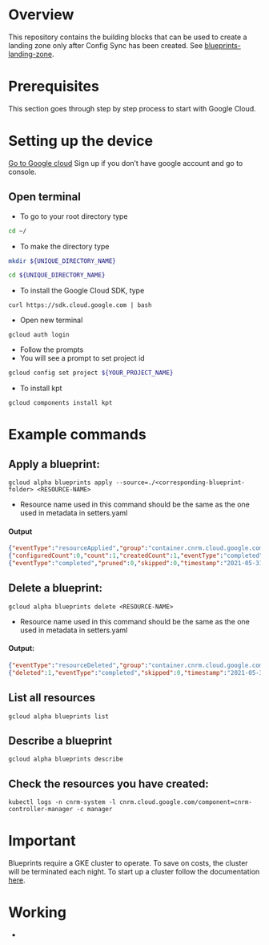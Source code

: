 # Overview

This repository contains the building blocks that can be used to create a landing zone only after Config Sync has been created. See [blueprints-landing-zone](https://gitlab.mantelgroup.com.au/kasna/kix/blueprints-landing-zone).

# Prerequisites

This section goes through step by step process to start with Google Cloud.

# Setting up the device

[Go to Google cloud](https://cloud.google.com)
Sign up if you don’t have google account and go to console.

## Open terminal

* To go to your root directory type 
```sh
cd ~/
```
* To make the directory type 
```bash
mkdir ${UNIQUE_DIRECTORY_NAME}
```
```bash
cd ${UNIQUE_DIRECTORY_NAME}
```
* To install the Google Cloud SDK, type
```
curl https://sdk.cloud.google.com | bash
```
* Open new terminal

```
gcloud auth login
```
* Follow the prompts
* You will see a prompt to set project id
```bash
gcloud config set project ${YOUR_PROJECT_NAME}
```
* To install kpt
```
gcloud components install kpt
```

# Example commands

## Apply a blueprint:
```
gcloud alpha blueprints apply --source=./<corresponding-blueprint-folder> <RESOURCE-NAME>
```
* Resource name used in this command should be the same as the one used in metadata in setters.yaml

#### Output
```json
{"eventType":"resourceApplied","group":"container.cnrm.cloud.google.com","kind":"ContainerCluster","name":"dan","namespace":"config-controller-system","operation":"Created","timestamp":"2021-05-31T01:08:07Z","type":"apply"}
{"configuredCount":0,"count":1,"createdCount":1,"eventType":"completed","failedCount":0,"serverSideCount":0,"timestamp":"2021-05-31T01:08:07Z","type":"apply","unchangedCount":0}
{"eventType":"completed","pruned":0,"skipped":0,"timestamp":"2021-05-31T01:08:08Z","type":"prune"}
```
## Delete a blueprint:
```
gcloud alpha blueprints delete <RESOURCE-NAME>
```

* Resource name used in this command should be the same as the one used in metadata in setters.yaml

#### Output:
```json
{"eventType":"resourceDeleted","group":"container.cnrm.cloud.google.com","kind":"ContainerCluster","name":"dan","namespace":"config-controller-system","operation":"Deleted","timestamp":"2021-05-31T01:11:24Z","type":"delete"}
{"deleted":1,"eventType":"completed","skipped":0,"timestamp":"2021-05-31T01:11:27Z","type":"delete"}
```
## List all resources
```
gcloud alpha blueprints list
```
## Describe a blueprint
```
gcloud alpha blueprints describe
```
## Check the resources you have created:
```
kubectl logs -n cnrm-system -l cnrm.cloud.google.com/component=cnrm-controller-manager -c manager 
```

# Important
Blueprints require a GKE cluster to operate. To save on costs, the cluster will be terminated each night. To start up a cluster follow the documentation [here](https://mantelgroup.atlassian.net/wiki/spaces/~440540889/pages/4039409672/Useful+Commands).

# Working
-
